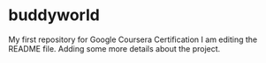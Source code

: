 # buddyworld
My first repository for Google Coursera Certification
I am editing the README file. Adding some more details about the project.
